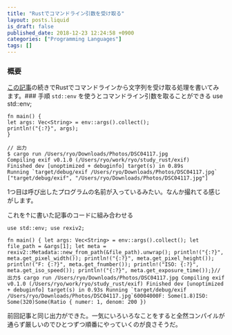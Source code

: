 ```yaml
---
title: "Rustでコマンドライン引数を受け取る"
layout: posts.liquid
is_draft: false
published_date: 2018-12-23 12:24:58 +0900
categories: ["Programming Languages"]
tags: []
---
```


### 概要
[この記事](https://medium.com/katsumataryo/rust%E3%81%A7exif%E3%81%AE%E3%83%87%E3%83%BC%E3%82%BF%E3%82%92%E8%AA%AD%E3%82%93%E3%81%A7%E8%A6%8B%E3%82%8B-b1dd6ce6976b)の続きでRustでコマンドラインから文字列を受け取る処理を書いてみます。### 手順
`std::env` を使うとコマンドライン引数を取ることができる    use std::env;

    fn main() {
    let args: Vec<String> = env::args().collect();
    println!("{:?}", args);
    }

    // 出力
    $ cargo run /Users/ryo/Downloads/Photos/DSC04117.jpg
    Compiling exif v0.1.0 (/Users/ryo/work/ryo/study_rust/exif)
    Finished dev [unoptimized + debuginfo] target(s) in 0.89s
    Running `target/debug/exif /Users/ryo/Downloads/Photos/DSC04117.jpg`
    ["target/debug/exif", "/Users/ryo/Downloads/Photos/DSC04117.jpg"]

1つ目は呼び出したプログラムの名前が入っているみたい。なんか撮れてる感じがします。

これを↑に書いた記事のコードに組み合わせる

    use std::env; use rexiv2;

    fn main() { let args: Vec<String> = env::args().collect(); let file_path = &args[1]; let meta = rexiv2::Metadata::new_from_path(&file_path).unwrap(); println!("{:?}", meta.get_pixel_width()); println!("{:?}", meta.get_pixel_height()); println!("F: {:?}", meta.get_fnumber()); println!("ISO: {:?}", meta.get_iso_speed()); println!("{:?}", meta.get_exposure_time());}// 出力$ cargo run /Users/ryo/Downloads/Photos/DSC04117.jpg Compiling exif v0.1.0 (/Users/ryo/work/ryo/study_rust/exif) Finished dev [unoptimized + debuginfo] target(s) in 0.93s Running `target/debug/exif /Users/ryo/Downloads/Photos/DSC04117.jpg`60004000F: Some(1.8)ISO: Some(320)Some(Ratio { numer: 1, denom: 200 })

前回記事と同じ出力ができた。一気にいろいろなことをすると全然コンパイルが通らず厳しいのでひとつずつ順番にやっていくのが良さそうだ。


